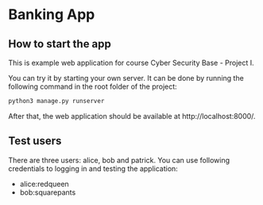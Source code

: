 # Banking App

## How to start the app
This is example web application for course Cyber Security Base - Project I.

You can try it by starting your own server. It can be done by running the following command in the root folder of the project:

```bash
python3 manage.py runserver
```
After that, the web application should be available at http://localhost:8000/.

## Test users
There are three users: alice, bob and patrick. You can use following credentials to logging in and testing the application:

- alice:redqueen
- bob:squarepants
